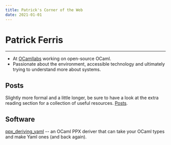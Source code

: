 ```yaml
---
title: Patrick's Corner of the Web
date: 2021-01-01
---
```


# Patrick Ferris

---

 - At [OCamllabs](https://ocamllabs.io) working on open-source OCaml.
 - Passionate about the environment, accessible technology and ultimately trying to understand more about systems.

## Posts

Slightly more formal and a little longer, be sure to have a look at the extra reading section for a collection of useful resources. [Posts](/posts).

## Software 

[ppx_deriving_yaml](https://github.com/patricoferris/ppx_deriving_yaml) -- an OCaml PPX deriver that can take your OCaml types and make Yaml ones (and back again). 